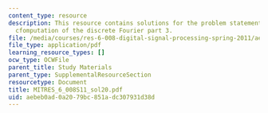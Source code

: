 ```yaml
---
content_type: resource
description: This resource contains solutions for the problem statements related to
  cfomputation of the discrete Fourier part 3.
file: /media/courses/res-6-008-digital-signal-processing-spring-2011/aebeb0ad0a2079bc851adc307931d38d_MITRES_6_008S11_sol20.pdf
file_type: application/pdf
learning_resource_types: []
ocw_type: OCWFile
parent_title: Study Materials
parent_type: SupplementalResourceSection
resourcetype: Document
title: MITRES_6_008S11_sol20.pdf
uid: aebeb0ad-0a20-79bc-851a-dc307931d38d
---
```

